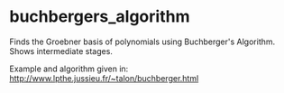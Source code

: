 # buchbergers_algorithm
Finds the Groebner basis of polynomials using Buchberger's Algorithm. Shows intermediate stages.

Example and algorithm given in:
http://www.lpthe.jussieu.fr/~talon/buchberger.html

